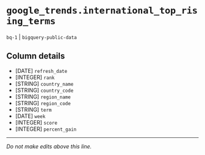 # `google_trends.international_top_rising_terms`
`bq-1` | `bigquery-public-data`

## Column details
* [DATE]      `refresh_date`
* [INTEGER]   `rank`
* [STRING]    `country_name`
* [STRING]    `country_code`
* [STRING]    `region_name`
* [STRING]    `region_code`
* [STRING]    `term`
* [DATE]      `week`
* [INTEGER]   `score`
* [INTEGER]   `percent_gain`

-------------------------------------------------------------------------------
*Do not make edits above this line.*

